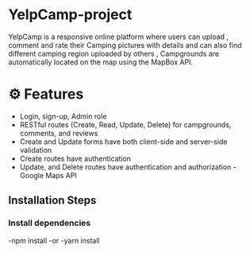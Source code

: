 # YelpCamp-project
YelpCamp is a responsive online platform where users can upload , comment and rate their Camping pictures with details and can also find different camping region uploaded by others , Campgrounds are automatically located on the map using the MapBox API.

# ⚙️ Features

- Login, sign-up, Admin role
- RESTful routes (Create, Read, Update, Delete) for campgrounds, comments, and reviews
- Create and Update forms have both client-side and server-side validation
- Create routes have authentication
- Update, and Delete routes have authentication and authorization
-Google Maps API


## Installation Steps

### Install dependencies
-npm install
-or
-yarn install
